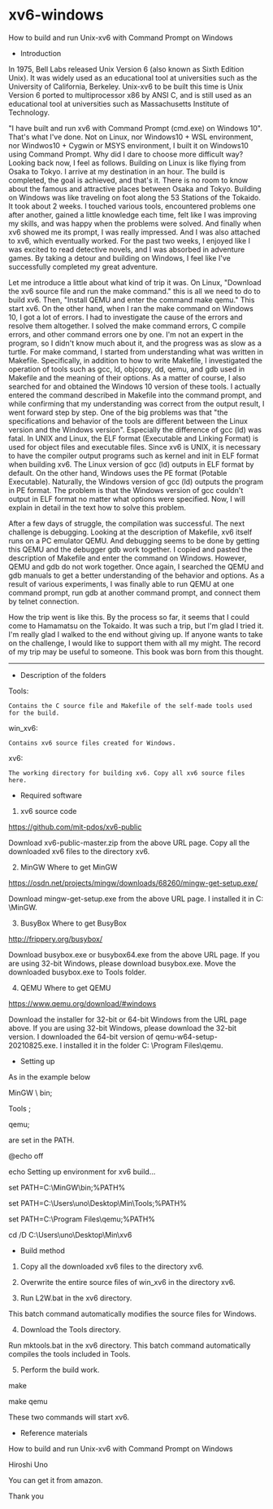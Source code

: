 # xv6-windows
How to build and run Unix-xv6 with Command Prompt on Windows

* Introduction

In 1975, Bell Labs released Unix Version 6 (also known as Sixth Edition Unix). It was widely used as an educational tool at universities such as the University of California, Berkeley. Unix-xv6 to be built this time is Unix Version 6 ported to multiprocessor x86 by ANSI C, and is still used as an educational tool at universities such as Massachusetts Institute of Technology.

"I have built and run xv6 with Command Prompt (cmd.exe) on Windows 10". That's what I've done. Not on Linux, nor Windows10 + WSL environment, nor Windwos10 + Cygwin or MSYS environment, I built it on Windows10 using Command Prompt.
Why did I dare to choose more difficult way? Looking back now, I feel as follows. Building on Linux is like flying from Osaka to Tokyo. I arrive at my destination in an hour. The build is completed, the goal is achieved, and that's it. There is no room to know about the famous and attractive places between Osaka and Tokyo. Building on Windows was like traveling on foot along the 53 Stations of the Tokaido. It took about 2 weeks. I touched various tools, encountered problems one after another, gained a little knowledge each time, felt like I was improving my skills, and was happy when the problems were solved. And finally when xv6 showed me its prompt, I was really impressed. And I was also attached to xv6, which eventually worked. For the past two weeks, I enjoyed like I was excited to read detective novels, and I was absorbed in adventure games. By taking a detour and building on Windows, I feel like I've successfully completed my great adventure.

Let me introduce a little about what kind of trip it was. On Linux, "Download the xv6 source file and run the make command." this is all we need to do to build xv6. Then, "Install QEMU and enter the command make qemu." This start xv6. On the other hand, when I ran the make command on Windows 10, I got a lot of errors. I had to investigate the cause of the errors and resolve them altogether. I solved the make command errors, C compile errors, and other command errors one by one. I'm not an expert in the program, so I didn't know much about it, and the progress was as slow as a turtle. For make command, I started from understanding what was written in Makefile. Specifically, in addition to how to write Makefile, I investigated the operation of tools such as gcc, ld, objcopy, dd, qemu, and gdb used in Makefile and the meaning of their options. As a matter of course, I also searched for and obtained the Windows 10 version of these tools. I actually entered the command described in Makefile into the command prompt, and while confirming that my understanding was correct from the output result, I went forward step by step.
One of the big problems was that "the specifications and behavior of the tools are different between the Linux version and the Windows version". Especially the difference of gcc (ld) was fatal. In UNIX and Linux, the ELF format (Executable and Linking Format) is used for object files and executable files. Since xv6 is UNIX, it is necessary to have the compiler output programs such as kernel and init in ELF format when building xv6. The Linux version of gcc (ld) outputs in ELF format by default. On the other hand, Windows uses the PE format (Potable Executable). Naturally, the Windows version of gcc (ld) outputs the program in PE format. The problem is that the Windows version of gcc couldn't output in ELF format no matter what options were specified. Now, I will explain in detail in the text how to solve this problem.

After a few days of struggle, the compilation was successful. The next challenge is debugging. Looking at the description of Makefile, xv6 itself runs on a PC emulator QEMU. And debugging seems to be done by getting this QEMU and the debugger gdb work together. I copied and pasted the description of Makefile and enter the command on Windows. However, QEMU and gdb do not work together. Once again, I searched the QEMU and gdb manuals to get a better understanding of the behavior and options. As a result of various experiments, I was finally able to run QEMU at one command prompt, run gdb at another command prompt, and connect them by telnet connection.

How the trip went is like this. By the process so far, it seems that I could come to Hamamatsu on the Tokaido. It was such a trip, but I'm glad I tried it. I'm really glad I walked to the end without giving up. If anyone wants to take on the challenge, I would like to support them with all my might. The record of my trip may be useful to someone. This book was born from this thought.

******************************

* Description of the folders

Tools:

	Contains the C source file and Makefile of the self-made tools used for the build.
win_xv6:

	Contains xv6 source files created for Windows.
xv6:

	The working directory for building xv6. Copy all xv6 source files here.


* Required software

1) xv6 source code

https://github.com/mit-pdos/xv6-public

Download xv6-public-master.zip from the above URL page.
Copy all the downloaded xv6 files to the directory xv6.

2) MinGW
Where to get MinGW

https://osdn.net/projects/mingw/downloads/68260/mingw-get-setup.exe/

Download mingw-get-setup.exe from the above URL page.
I installed it in C: \MinGW.

3) BusyBox
Where to get BusyBox

http://frippery.org/busybox/

Download busybox.exe or busybox64.exe from the above URL page. If you are using 32-bit Windows, please download busybox.exe.
Move the downloaded busybox.exe to Tools folder.

4) QEMU
Where to get QEMU

https://www.qemu.org/download/#windows

Download the installer for 32-bit or 64-bit Windows from the URL page above. If you are using 32-bit Windows, please download the 32-bit version.
I downloaded the 64-bit version of qemu-w64-setup-20210825.exe.
I installed it in the folder C: \Program Files\qemu.

* Setting up

As in the example below

MinGW \ bin;

Tools \;

qemu;

are set in the PATH.

@echo off

echo Setting up environment for xv6 build...

set PATH=C:\MinGW\bin;%PATH%

set PATH=C:\Users\uno\Desktop\Min\Tools\;%PATH%

set PATH=C:\Program Files\qemu;%PATH%

cd /D C:\Users\uno\Desktop\Min\xv6


* Build method

1) Copy all the downloaded xv6 files to the directory xv6.

2) Overwrite the entire source files of win_xv6 in the directory xv6.

3) Run L2W.bat in the xv6 directory.

This batch command automatically modifies the source files for Windows.

4) Download the Tools directory.

Run mktools.bat in the xv6 directory.
This batch command automatically compiles the tools included in Tools.

5) Perform the build work.

make

make qemu

These two commands will start xv6.

* Reference materials

How to build and run Unix-xv6 with Command Prompt on Windows

Hiroshi Uno

You can get it from amazon.

Thank you
